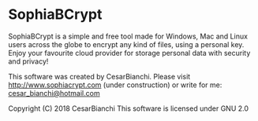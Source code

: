 # SophiaBCrypt
SophiaBCrypt is a simple and free tool made for Windows, Mac and Linux users across the globe to encrypt any kind of files, using a personal key. Enjoy your favourite cloud provider for storage personal data with security and privacy!

This software was created by CesarBianchi.
Please visit http://www.sophiacrypt.com (under construction) or write for me: cesar_bianchi@hotmail.com

Copyright (C) 2018 CesarBianchi
This software is licensed under GNU 2.0 
